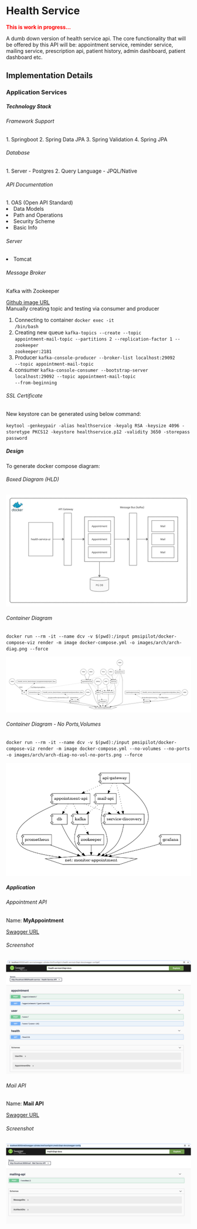 <h1>Health Service</h1>

<div style="color: red"><b>This is work in progress...</b></div>

<p>
A dumb down version of health service api. The core functionality that will be offered by this API will be: 
appointment service, reminder service, mailing service, prescription api, patient history, admin dashboard, patient dashboard etc.
</p>

<h2>Implementation Details</h2>

<h3>Application Services</h3>

<h5>Technology Stack </h5>

<h6>Framework Support</h6>
1. Springboot
2. Spring Data JPA
3. Spring Validation
4. Spring JPA

<h6>Database</h6>
1. Server - Postgres
2. Query Language - JPQL/Native

<h6>API Documentation</h6>
1. OAS (Open API Standard)
<li>Data Models</li>
<li>Path and Operations</li>
<li>Security Scheme</li>
<li>Basic Info</li>

<h6>Server</h6>
<li>Tomcat</li>

<h6>Message Broker</h6>
<p>Kafka with Zookeeper</p>

[Github image URL](https://gist.github.com/rmoff/fb7c39cc189fc6082a5fbd390ec92b3d)
</br>
Manually creating topic and testing via consumer and producer

1. Connecting to container
   <code>docker exec -it <container-id> /bin/bash</code>
2. Creating new queue
   <code>kafka-topics --create --topic appointment-mail-topic --partitions 2 --replication-factor 1 --zookeeper zookeeper:2181</code>
3. Producer
   <code>kafka-console-producer --broker-list localhost:29092 --topic appointment-mail-topic</code>
4. consumer
   <code>kafka-console-consumer --bootstrap-server localhost:29092 --topic appointment-mail-topic --from-beginning</code>
   
<h6>SSL Certificate</h6>
<p>New keystore can be generated using below command:</p>
<code>keytool -genkeypair -alias healthservice -keyalg RSA -keysize 4096 -storetype PKCS12 -keystore healthservice.p12 -validity 3650 -storepass password</code>

<h5>Design</h5>
<p>To generate docker compose diagram:</p>

<h6>Boxed Diagram (HLD)</h6>

![image](images/arch/hld-bd.png)

<h6>Container Diagram</h6>
<code>docker run --rm -it --name dcv -v $(pwd):/input pmsipilot/docker-compose-viz render -m image docker-compose.yml -o images/arch/arch-diag.png --force</code>

![image](images/arch/arch-diag.png)

<h6>Container Diagram - No Ports,Volumes</h6>
<code>docker run --rm -it --name dcv -v $(pwd):/input pmsipilot/docker-compose-viz render -m image docker-compose.yml --no-volumes --no-ports -o images/arch/arch-diag-no-vol-no-ports.png --force</code>

![image](images/arch/arch-diag-no-vol-no-ports.png)


<h5>Application</h5>

<h6>Appointment API</h6>
<label>Name: </label>
<b>MyAppointment</b>

[Swagger URL](https://localhost:9000/appointment/swagger-ui/index.html?configUrl=/appointment/v3/api-docs/swagger-config#/)

<h6>Screenshot</h6>

![image](images/app-wireframes/appointment-api.png)

<h6>Mail API</h6>
<label>Name: </label>
<b>Mail API</b>

[Swagger URL](https://localhost:9000/mail/swagger-ui/index.html?configUrl=/mail/v3/api-docs/swagger-config)

<h6>Screenshot</h6>

![image](images/app-wireframes/mail-api.png)


